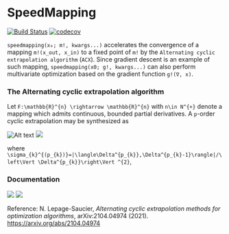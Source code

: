 # SpeedMapping

[![Build Status](https://github.com/NicolasL-S/SpeedMapping.jl/workflows/CI/badge.svg)](https://github.com/NicolasL-S/SpeedMapping.jl/actions)
[![codecov](https://codecov.io/gh/NicolasL-S/SpeedMapping.jl/branch/main/graph/badge.svg?token=UKzBbD3WeQ)](https://codecov.io/gh/NicolasL-S/SpeedMapping.jl)

`speedmapping(x₀; m!, kwargs...)` accelerates the convergence of a mapping `m!(x_out, x_in)` to a fixed point of `m!` by the `Alternating cyclic extrapolation algorithm` (`ACX`). Since gradient descent is an example of such mapping, `speedmapping(x0; g!, kwargs...)` can also perform multivariate optimization based on the gradient function `g!(∇, x)`.

### The Alternating cyclic extrapolation algorithm

Let ``F:\mathbb{R}^{n} \rightarrow \mathbb{R}^{n}`` with ``n\in N^{+}`` denote a mapping which admits continuous, bounded partial derivatives. A  ``p``-order cyclic extrapolation may be synthesized as

![Alt text]("Fail")
<img src="https://github.com/NicolasL-S/SpeedMapping.jl/blob/main/Extra.svg">

where `\sigma_{k}^{(p_{k})}=|\langle\Delta^{p_{k}},\Delta^{p_{k}-1}\rangle|/\left\Vert \Delta^{p_{k}}\right\Vert ^{2}`, 

### Documentation

[![](https://img.shields.io/badge/docs-stable-blue.svg)](https://USER_NAME.github.io/PACKAGE_NAME.jl/stable)
[![](https://img.shields.io/badge/docs-dev-blue.svg)](https://USER_NAME.github.io/PACKAGE_NAME.jl/dev)

Reference:
N. Lepage-Saucier, _Alternating cyclic extrapolation methods for optimization algorithms_, arXiv:2104.04974 (2021). https://arxiv.org/abs/2104.04974

